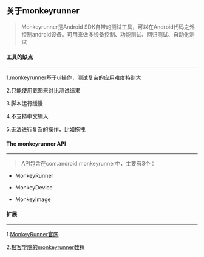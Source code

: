 ## 关于monkeyrunner


>Monkeyrunner是Android SDK自带的测试工具，可以在Android代码之外控制android设备。可用来做多设备控制、功能测试、回归测试、自动化测试


#### 工具的缺点
---
1.monkeyrunner基于ui操作，测试复杂的应用难度特别大

2.只能使用截图来对比测试结果

3.脚本运行缓慢

4.不支持中文输入

5.无法进行复杂的操作，比如拖拽

#### The monkeyrunner API
---

> API包含在com.android.monkeyrunner中，主要有3个：

- MonkeyRunner

- MonkeyDevice

- MonkeyImage

#### 扩展
---

1.[MonkeyRunner官网](https://developer.android.com/studio/test/monkeyrunner/index.html)

2.[极客学院的monkeyrunner教程](http://wiki.jikexueyuan.com/project/android-test-course/monkeyrunner-overview.html)
